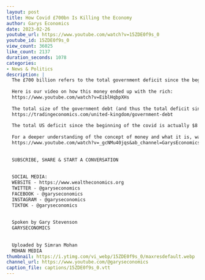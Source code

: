 ```yaml
---
layout: post
title: How Covid £700bn Is Killing the Economy
author: Garys Economics
date: 2023-02-26
youtube_url: https://www.youtube.com/watch?v=15ZDE0f9s_0
youtube_id: 15ZDE0f9s_0
view_count: 36025
like_count: 2137
duration_seconds: 1078
categories:
- News & Politics
description: |
  The £700 billion refers to the total government deficit since the beginning of Covid-19 as of February 2023. 
  
  Here is our video on how this money ended up with the rich:
  https://www.youtube.com/watch?v=EiblHqbpXHs
  
  The total size of the government debt (and thus the total deficit since covid) can be found here:
  https://tradingeconomics.com/united-kingdom/government-debt
  
  The total US deficit since the beginning of the covid is actually $8 TRILLION!  (I said 3 trillion in the video), this is about $25,000 for every man woman and child in the US.
  
  For a deeper understanding of the concept of money and what it is, watch our "What is Money Video" here:
  https://www.youtube.com/watch?v=_gcNMu40jqs&ab_channel=GarysEconomics
  
  
  SUBSCRIBE, SHARE & START A CONVERSATION
  
  
  SOCIAL MEDIA:
  WEBSITE - https://www.wealtheconomics.org
  TWITTER - @garyseconomics
  FACEBOOK - @garyseconomics
  INSTAGRAM - @garyseconomics
  TIKTOK - @garyseconomics
  
  
  Spoken by Gary Stevenson
  GARYSECONOMICS
  
  
  Uploaded by Simran Mohan
  MOHAN MEDIA
thumbnail: https://i.ytimg.com/vi_webp/15ZDE0f9s_0/maxresdefault.webp
channel_url: https://www.youtube.com/@garyseconomics
caption_file: captions/15ZDE0f9s_0.vtt
---
```

